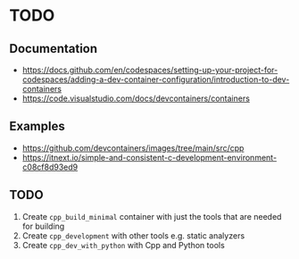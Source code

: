 # TODO

## Documentation

- https://docs.github.com/en/codespaces/setting-up-your-project-for-codespaces/adding-a-dev-container-configuration/introduction-to-dev-containers
- https://code.visualstudio.com/docs/devcontainers/containers

## Examples

- https://github.com/devcontainers/images/tree/main/src/cpp
- https://itnext.io/simple-and-consistent-c-development-environment-c08cf8d93ed9

## TODO
1. Create `cpp_build_minimal` container with just the tools that are needed for building
2. Create `cpp_development` with other tools e.g. static analyzers
3. Create `cpp_dev_with_python` with Cpp and Python tools


